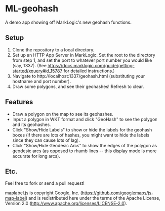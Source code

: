 # ML-geohash
A demo app showing off MarkLogic's new geohash functions.

## Setup

1. Clone the repository to a local directory.
2. Set up an HTTP App Server in MarkLogic. Set the root to the directory from step 1, and set the port to whatever port number you would like (say, 1337). (See https://docs.marklogic.com/guide/getting-started/xquery#id_15787 for detailed instructions.)
3. Navigate to http://localhost:1337/geohash.html (substituting your hostname and port number).
4. Draw some polygons, and see their geohashes! Refresh to clear.

## Features

* Draw a polygon on the map to see its geohashes.
* Input a polygon in WKT format and click "GeoHash" to see the polygon and its geohashes.
* Click "Show/Hide Labels" to show or hide the labels for the geohash boxes (if there are lots of hashes, you might want to hide the labels since they can cause lots of lag).
* Click "Show/Hide Geodesic Arcs" to show the edges of the polygon as geodesic arcs (as opposed to rhumb lines -- this display mode is more accurate for long arcs).

## Etc.

Feel free to fork or send a pull request!

maplabel.js is copyright Google, Inc. (https://github.com/googlemaps/js-map-label) and is redistributed here under the terms of the Apache License, Version 2.0 (http://www.apache.org/licenses/LICENSE-2.0).
